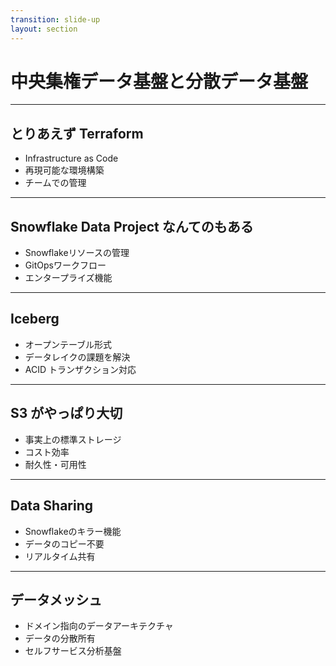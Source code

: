 ```yaml
---
transition: slide-up
layout: section
---
```


# 中央集権データ基盤と分散データ基盤

---

## とりあえず Terraform

<v-clicks>

- Infrastructure as Code
- 再現可能な環境構築
- チームでの管理

</v-clicks>

---

## Snowflake Data Project なんてのもある

<v-clicks>

- Snowflakeリソースの管理
- GitOpsワークフロー
- エンタープライズ機能

</v-clicks>

---

## Iceberg

<v-clicks>

- オープンテーブル形式
- データレイクの課題を解決
- ACID トランザクション対応

</v-clicks>

---

## S3 がやっぱり大切

<v-clicks>

- 事実上の標準ストレージ
- コスト効率
- 耐久性・可用性

</v-clicks>

---

## Data Sharing

<v-clicks>

- Snowflakeのキラー機能
- データのコピー不要
- リアルタイム共有

</v-clicks>

---

## データメッシュ

<v-clicks>

- ドメイン指向のデータアーキテクチャ
- データの分散所有
- セルフサービス分析基盤

</v-clicks>